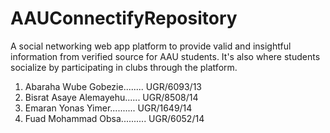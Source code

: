 # AAUConnectifyRepository
A social networking web app platform to provide valid and insightful information from verified source for AAU students. It's also where students socialize by participating in clubs through the platform.
1. Abaraha Wube Gobezie........  UGR/6093/13
2. Bisrat Asaye Alemayehu......  UGR/8508/14
4. Emaran Yonas Yimer..........  UGR/1649/14
5. Fuad Mohammad Obsa..........  UGR/6052/14
